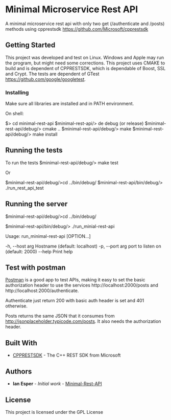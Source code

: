 # Minimal Microservice Rest API

A minimal microservice rest api with only two get (/authenticate and /posts) methods using cpprestsdk <https://github.com/Microsoft/cpprestsdk>

## Getting Started

This project was developed and test on Linux. Windows and Apple may run the program, but might need some corrections.
This project uses CMAKE to build and is dependent of CPPRESTSDK, which is dependable of Boost, SSL and Crypt. The tests are dependent of GTest <https://github.com/google/googletest>.

### Installing

Make sure all libraries are installed and in PATH environment.

On shell:

$> cd minimal-rest-api
$minimal-rest-api/> de debug (or release)
$minimal-rest-api/debug/> cmake ..
$minimal-rest-api/debug/> make
$minimal-rest-api/debug/> make install

## Running the tests

To run the tests
$minimal-rest-api/debug/> make test

Or

$minimal-rest-api/debug/>cd ../bin/debug/
$minimal-rest-api/bin/debug/> ./run_rest_api_test

## Running the server

$minimal-rest-api/debug/>cd ../bin/debug/

$minimal-rest-api/bin/debug/> ./run_minial-rest-api <options>

Usage:
  run_minimal-rest-api [OPTION...]

  -h, --host arg  Hostname (default: localhost)
  -p, --port arg  port to listen on (default: 2000)
      --help      Print help

## Test with postman

[Postman](https://www.getpostman.com/) is a good app to test APIs, making it easy to set the basic authorization header to use the services
http://localhost:2000/posts and http://localhost:2000/authenticate.

Authenticate just return 200 with basic auth header is set and 401 otherwise.

Posts returns the same JSON that it consumes from http://jsonplaceholder.typicode.com/posts. It also needs the authorization header.

## Built With

* [CPPRESTSDK](https://github.com/Microsoft/cpprestsdk) - The C++ REST SDK from Microsoft

## Authors

* **Ian Esper** - *Initial work* - [Minimal-Rest-API](https://bitbucket.org/imesper/minimal-rest-api)

## License

This project is licensed under the GPL License


